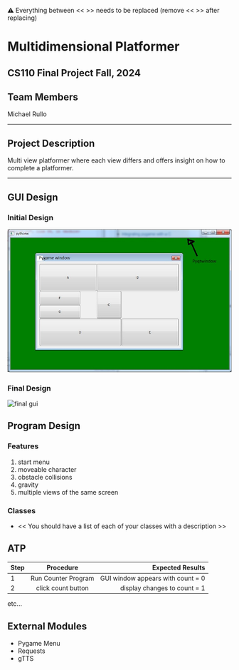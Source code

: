 
:warning: Everything between << >> needs to be replaced (remove << >> after replacing)

#  Multidimensional Platformer 
## CS110 Final Project   Fall, 2024 

## Team Members

 Michael Rullo 

***

## Project Description

 Multi view platformer where each view differs and offers insight on how to complete a platformer.

***    

## GUI Design

### Initial Design

![initial gui](assets/gui.jpg)

### Final Design

![final gui](assets/finalgui.jpg)

## Program Design

### Features

1.  start menu 
2.  moveable character 
3.  obstacle collisions 
4.  gravity 
5.  multiple views of the same screen 

### Classes

- << You should have a list of each of your classes with a description >>

## ATP

| Step                 |Procedure             |Expected Results                   |
|----------------------|:--------------------:|----------------------------------:|
|  1                   | Run Counter Program  |GUI window appears with count = 0  |
|  2                   | click count button   | display changes to count = 1      |
etc...

## External Modules
- Pygame Menu
- Requests
- gTTS
